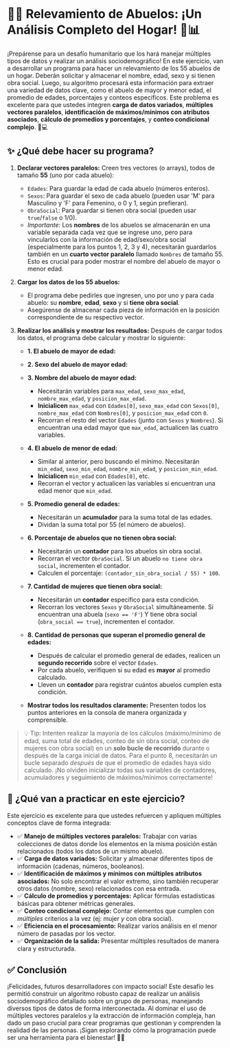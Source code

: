 # 👵👴 Relevamiento de Abuelos: ¡Un Análisis Completo del Hogar! 🏡📊

¡Prepárense para un desafío humanitario que los hará manejar múltiples tipos de datos y realizar un análisis sociodemográfico! En este ejercicio, van a desarrollar un programa para hacer un relevamiento de los 55 abuelos de un hogar. Deberán solicitar y almacenar el nombre, edad, sexo y si tienen obra social. Luego, su algoritmo procesará esta información para extraer una variedad de datos clave, como el abuelo de mayor y menor edad, el promedio de edades, porcentajes y conteos específicos. Este problema es excelente para que ustedes integren **carga de datos variados**, **múltiples vectores paralelos**, **identificación de máximos/mínimos con atributos asociados**, **cálculo de promedios y porcentajes**, y **conteo condicional complejo**. 🧠💻

## ✨ ¿Qué debe hacer su programa?

1.  **Declarar vectores paralelos:** Creen tres vectores (o arrays), todos de tamaño **55** (uno por cada abuelo):

    - `Edades`: Para guardar la edad de cada abuelo (números enteros).
    - `Sexos`: Para guardar el sexo de cada abuelo (pueden usar 'M' para Masculino y 'F' para Femenino, o 0 y 1, según prefieran).
    - `ObraSocial`: Para guardar si tienen obra social (pueden usar `true`/`false` o 1/0).
    - _Importante:_ Los **nombres** de los abuelos se almacenarán en una variable separada cada vez que se ingrese uno, pero para vincularlos con la información de edad/sexo/obra social (especialmente para los puntos 1, 2, 3 y 4), necesitarán guardarlos también en un **cuarto vector paralelo** llamado `Nombres` de tamaño 55. Esto es crucial para poder mostrar el nombre del abuelo de mayor o menor edad.

2.  **Cargar los datos de los 55 abuelos:**

    - El programa debe pedirles que ingresen, uno por uno y para cada abuelo: su **nombre**, **edad**, **sexo** y si **tiene obra social**.
    - Asegúrense de almacenar cada pieza de información en la posición correspondiente de su respectivo vector.

3.  **Realizar los análisis y mostrar los resultados:** Después de cargar todos los datos, el programa debe calcular y mostrar lo siguiente:

    - **1. El abuelo de mayor de edad:**
    - **2. Sexo del abuelo de mayor edad:**
    - **3. Nombre del abuelo de mayor edad:**

      - Necesitarán variables para `max_edad`, `sexo_max_edad`, `nombre_max_edad`, y `posicion_max_edad`.
      - **Inicialicen** `max_edad` con `Edades[0]`, `sexo_max_edad` con `Sexos[0]`, `nombre_max_edad` con `Nombres[0]`, y `posicion_max_edad` con `0`.
      - Recorran el resto del vector `Edades` (junto con `Sexos` y `Nombres`). Si encuentran una edad mayor que `max_edad`, actualicen las cuatro variables.

    - **4. El abuelo de menor de edad:**

      - Similar al anterior, pero buscando el mínimo. Necesitarán `min_edad`, `sexo_min_edad`, `nombre_min_edad`, y `posicion_min_edad`.
      - **Inicialicen** `min_edad` con `Edades[0]`, etc.
      - Recorran el vector y actualicen las variables si encuentran una edad menor que `min_edad`.

    - **5. Promedio general de edades:**

      - Necesitarán un **acumulador** para la suma total de las edades.
      - Dividan la suma total por 55 (el número de abuelos).

    - **6. Porcentaje de abuelos que no tienen obra social:**

      - Necesitarán un **contador** para los abuelos sin obra social.
      - Recorran el vector `ObraSocial`. Si un abuelo `no tiene obra social`, incrementen el contador.
      - Calculen el porcentaje: `(contador_sin_obra_social / 55) * 100`.

    - **7. Cantidad de mujeres que tienen obra social:**

      - Necesitarán un **contador** específico para esta condición.
      - Recorran los vectores `Sexos` y `ObraSocial` simultáneamente. Si encuentran una abuela (`sexo == 'F'`) Y tiene obra social (`obra_social == true`), incrementen el contador.

    - **8. Cantidad de personas que superan el promedio general de edades:**

      - Después de calcular el promedio general de edades, realicen un **segundo recorrido** sobre el vector `Edades`.
      - Por cada abuelo, verifiquen si su edad es **mayor** al promedio calculado.
      - Lleven un **contador** para registrar cuántos abuelos cumplen esta condición.

    - **Mostrar todos los resultados claramente:** Presenten todos los puntos anteriores en la consola de manera organizada y comprensible.

> 💡 Tip: Intenten realizar la mayoría de los cálculos (máximo/mínimo de edad, suma total de edades, conteo de sin obra social, conteo de mujeres con obra social) en un **solo bucle de recorrido** durante o después de la carga inicial de datos. Para el punto 8, necesitarán un bucle separado _después_ de que el promedio de edades haya sido calculado. ¡No olviden inicializar todas sus variables de contadores, acumuladores y seguimiento de máximos/mínimos correctamente!

## 🧠 ¿Qué van a practicar en este ejercicio?

Este ejercicio es excelente para que ustedes refuercen y apliquen múltiples conceptos clave de forma integrada:

- ✅ **Manejo de múltiples vectores paralelos:** Trabajar con varias colecciones de datos donde los elementos en la misma posición están relacionados (todos los datos de un mismo abuelo).
- ✅ **Carga de datos variados:** Solicitar y almacenar diferentes tipos de información (cadenas, números, booleanos).
- ✅ **Identificación de máximos y mínimos con múltiples atributos asociados:** No solo encontrar el valor extremo, sino también recuperar otros datos (nombre, sexo) relacionados con esa entrada.
- ✅ **Cálculo de promedios y porcentajes:** Aplicar fórmulas estadísticas básicas para obtener métricas generales.
- ✅ **Conteo condicional complejo:** Contar elementos que cumplen con _múltiples_ criterios a la vez (ej: mujer _y_ con obra social).
- ✅ **Eficiencia en el procesamiento:** Realizar varios análisis en el menor número de pasadas por los vector.
- ✅ **Organización de la salida:** Presentar múltiples resultados de manera clara y estructurada.

## ✅ Conclusión

¡Felicidades, futuros desarrolladores con impacto social! Este desafío les permitió construir un algoritmo robusto capaz de realizar un análisis sociodemográfico detallado sobre un grupo de personas, manejando diversos tipos de datos de forma interconectada. Al dominar el uso de múltiples vectores paralelos y la extracción de información compleja, han dado un paso crucial para crear programas que gestionan y comprenden la realidad de las personas. ¡Sigan explorando cómo la programación puede ser una herramienta para el bienestar! 🚀✨
